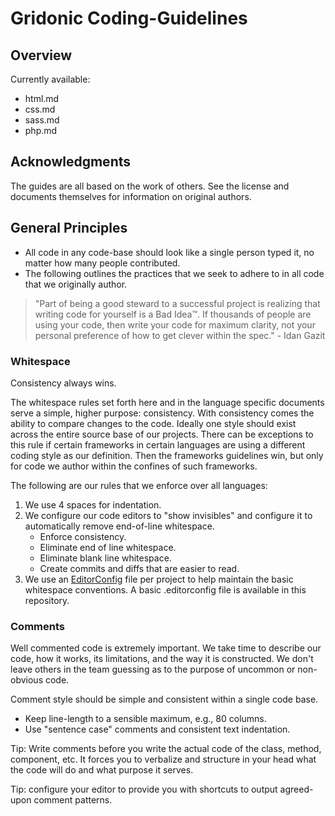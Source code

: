 Gridonic Coding-Guidelines
=================

## Overview

Currently available:

- html.md
- css.md
- sass.md
- php.md

## Acknowledgments

The guides are all based on the work of others. See the license and documents themselves for information on original authors.

## General Principles

- All code in any code-base should look like a single person typed it, no matter how many people contributed.
- The following outlines the practices that we seek to adhere to in all code that we originally author.

> "Part of being a good steward to a successful project is realizing that writing code for yourself is a Bad Idea™. If thousands of people are using your code, then write your code for maximum clarity, not your personal preference of how to get clever within the spec." - Idan Gazit

### Whitespace

Consistency always wins.

The whitespace rules set forth here and in the language specific documents serve a simple, higher purpose: consistency. With consistency comes the ability to compare changes to the code. Ideally one style should exist across the entire source base of our projects. There can be exceptions to this rule if certain frameworks in certain languages are using a different coding style as our definition. Then the frameworks guidelines win, but only for code we author within the confines of such frameworks.

The following are our rules that we enforce over all languages:

1. We use 4 spaces for indentation.
2. We configure our code editors to "show invisibles" and configure it to automatically remove end-of-line whitespace.
    - Enforce consistency.
	- Eliminate end of line whitespace.
	- Eliminate blank line whitespace.
	- Create commits and diffs that are easier to read.
3. We use an [EditorConfig](http://editorconfig.org/) file per project to help maintain the basic whitespace conventions. A basic .editorconfig file is available in this repository.

### Comments

Well commented code is extremely important. We take time to describe our code, how it works, its limitations, and the way it is constructed. We don't leave others in the team guessing as to the purpose of uncommon or non-obvious code.

Comment style should be simple and consistent within a single code base.

- Keep line-length to a sensible maximum, e.g., 80 columns.
- Use "sentence case" comments and consistent text indentation. 

Tip: Write comments before you write the actual code of the class, method, component, etc. It forces you to verbalize and structure in your head what the code will do and what purpose it serves.

Tip: configure your editor to provide you with shortcuts to output agreed-upon comment patterns.